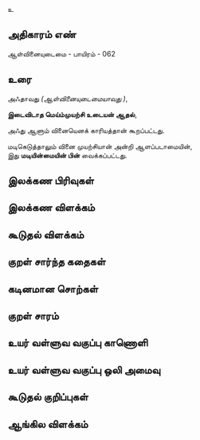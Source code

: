 உ


## அதிகாரம் எண்

ஆள்வினையுடைமை - பாயிரம் - 062
## உரை

அஃதாவது _(ஆள்வினையுடைமையாவது )_,  

**இடைவிடாத மெய்ம்முயற்சி உடையன் ஆதல்**,  

அஃது ஆளும் வினையெனக் காரியத்தான் கூறப்பட்டது.  

மடிகெடுத்தாலும் வினை முயற்சியான் அன்றி ஆளப்படாமையின்,  
இது **மடியின்மையின் பின்** வைக்கப்பட்டது.

## இலக்கண பிரிவுகள் 


## இலக்கண விளக்கம்


## கூடுதல் விளக்கம்


## குறள் சார்ந்த கதைகள் 


## கடினமான சொற்கள்


## குறள் சாரம் 


## உயர் வள்ளுவ வகுப்பு காணொளி


## உயர் வள்ளுவ வகுப்பு ஒலி அமைவு 


## கூடுதல் குறிப்புகள்


## ஆங்கில விளக்கம்


